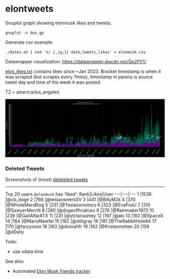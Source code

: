 # elontweets
Gnuplot graph showing elonmusk likes and tweets.

```
gnuplot -c box.gp
```

Generate csv example:
```
./dates.sh | sed 's/ /,/g;1i date,tweets,likes' > elonmusk.csv
```

Datawrapper visualization: https://datawrapper.dwcdn.net/Qp2Ff/1/

[elon_likes.txt](/elon_likes.txt) contains likes since ~Jan 2023. Bracket
timestamp is when it was scraped (bot scrapes every 7mins), timestamp in parens
is source tweet day and time of the week it was posted.

TZ = america/los_angeles

![elonmusk graph](/elonmusk.png)

### Deleted Tweets

Screenshots of (most) [deleteted tweets](deleted/)

---

Top 20 users `@elonmusk` has 'liked':
Rank|Likes|User
---|---|---
1   |1536 |@cb_doge
2   |766  |@teslaownersSV
3   |441  |@BillyM2k
4   |370  |@WholeMarsBlog
5   |331  |@Teslaconomics
6   |323  |@EvaFoxU
7   |310  |@SawyerMerritt
8   |280  |@dogeofficialceo
9   |276  |@Rainmaker1973
10  |239  |@GailAlfarATX
11  |231  |@stclairashley
12  |197  |@alx
13  |192  |@SpaceX
14  |184  |@MarioNawfal
15  |182  |@stillgray
16  |181  |@TheRabbitHole84
17  |170  |@farzyness
18  |163  |@dvorahfr
19  |162  |@Kristennetten
20  |159  |@xDaily

Todo:
- use xdata time 

See also:
- Automated [Elon Musk friends tracker](https://github.com/cmj/emt)
